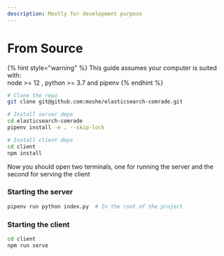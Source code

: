 ```yaml
---
description: Mostly for development purpose
---
```


# From Source

{% hint style="warning" %}
 This guide assumes your computer is suited with:  
node &gt;= 12 , python &gt;= 3.7 and pipenv
{% endhint %}

```bash
# Clone the repo
git clone git@github.com:moshe/elasticsearch-comrade.git

# Install server deps
cd elasticsearch-comrade
pipenv install -e . --skip-lock

# Install client deps
cd client
npm install
```

Now you should open two terminals, one for running the server and the second for serving the client

### Starting the server

```bash
pipenv run python index.py  # In the root of the project 
```

### Starting the client

```bash
cd client
npm run serve
```

